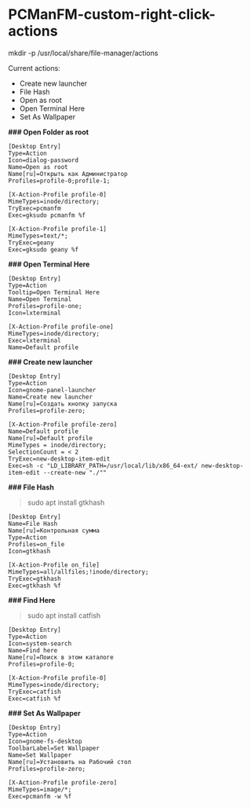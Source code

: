 # PCManFM-custom-right-click-actions

mkdir -p /usr/local/share/file-manager/actions

Current actions:
- Create new launcher
- File Hash
- Open as root
- Open Terminal Here
- Set As Wallpaper

**### Open Folder as root**

    [Desktop Entry]
    Type=Action
    Icon=dialog-password
    Name=Open as root
    Name[ru]=Открыть как Администратор
    Profiles=profile-0;profile-1;
    
    [X-Action-Profile profile-0]
    MimeTypes=inode/directory;
    TryExec=pcmanfm
    Exec=gksudo pcmanfm %f
    
    [X-Action-Profile profile-1]
    MimeTypes=text/*;
    TryExec=geany
    Exec=gksudo geany %f

**### Open Terminal Here**

    [Desktop Entry]
    Type=Action
    Tooltip=Open Terminal Here
    Name=Open Terminal
    Profiles=profile-one;
    Icon=lxterminal
    
    [X-Action-Profile profile-one]
    MimeTypes=inode/directory;
    Exec=lxterminal
    Name=Default profile

**### Create new launcher**

    [Desktop Entry]
    Type=Action
    Icon=gnome-panel-launcher
    Name=Create new launcher
    Name[ru]=Создать кнопку запуска
    Profiles=profile-zero;
    
    [X-Action-Profile profile-zero]
    Name=Default profile
    Name[ru]=Default profile
    MimeTypes = inode/directory;
    SelectionCount = < 2
    TryExec=new-desktop-item-edit
    Exec=sh -c "LD_LIBRARY_PATH=/usr/local/lib/x86_64-ext/ new-desktop-item-edit --create-new "./""

**### File Hash**

> sudo apt install gtkhash

    [Desktop Entry]
    Name=File Hash
    Name[ru]=Контрольная сумма
    Type=Action
    Profiles=on_file
    Icon=gtkhash
    
    [X-Action-Profile on_file]
    MimeTypes=all/allfiles;!inode/directory;
    TryExec=gtkhash
    Exec=gtkhash %f

**### Find Here**

> sudo apt install catfish

    [Desktop Entry]
    Type=Action
    Icon=system-search
    Name=Find here
    Name[ru]=Поиск в этом каталоге
    Profiles=profile-0;
    
    [X-Action-Profile profile-0]
    MimeTypes=inode/directory;
    TryExec=catfish
    Exec=catfish %f

**### Set As Wallpaper**

    [Desktop Entry]
    Type=Action
    Icon=gnome-fs-desktop
    ToolbarLabel=Set Wallpaper
    Name=Set Wallpaper
    Name[ru]=Установить на Рабочий стол
    Profiles=profile-zero;
    
    [X-Action-Profile profile-zero]
    MimeTypes=image/*;
    Exec=pcmanfm -w %f


